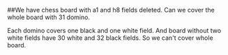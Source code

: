 ##We have chess board with a1 and h8 fields deleted. Can we cover the whole board with 31 domino.

Each domino covers one black and one white field. 
And board without two white fields have 30 white and 32 black fields.
So we can't cover whole board. 


 